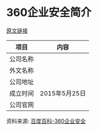 # 360企业安全简介

[原文链接]()

|项目|内容|
|-----|-----|
|公司名称||
|外文名称||
|公司地址||
|成立时间|2015年5月25日|
|公司官网||

资料来源: 
[百度百科-360企业安全](https://baike.baidu.com/item/360%E4%BC%81%E4%B8%9A%E5%AE%89%E5%85%A8%E9%9B%86%E5%9B%A2)